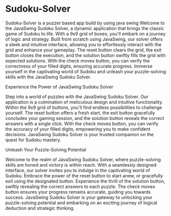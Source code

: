 # Sudoku-Solver
Sudoku-Solver is a puzzer based app build by using java swing
Welcome to the JavaSwing Sudoku Solver, a dynamic application that brings the classic game of Sudoku to life. With a 9x9 grid of boxes, you'll embark on a journey of logic and strategy. Built from scratch using JavaSwing, our solver offers a sleek and intuitive interface, allowing you to effortlessly interact with the grid and enhance your gameplay. The reset button clears the grid, the exit button closes the execution, and the solution button swiftly fills the grid with expected solutions. With the check moves button, you can verify the correctness of your filled digits, ensuring accurate progress. Immerse yourself in the captivating world of Sudoku and unleash your puzzle-solving skills with the JavaSwing Sudoku Solver.

Experience the Power of JavaSwing Sudoku Solver

Step into a world of puzzles with the JavaSwing Sudoku Solver. Our application is a culmination of meticulous design and intuitive functionality. Within the 9x9 grid of buttons, you'll find endless possibilities to challenge yourself. The reset button offers a fresh start, the exit button gracefully concludes your gaming session, and the solution button reveals the correct answers with a single click. With the check moves button, you can verify the accuracy of your filled digits, empowering you to make confident decisions. JavaSwing Sudoku Solver is your trusted companion on the quest for Sudoku mastery.

Unleash Your Puzzle-Solving Potential

Welcome to the realm of JavaSwing Sudoku Solver, where puzzle-solving skills are honed and victory is within reach. With a seamlessly designed interface, our solver invites you to indulge in the captivating world of Sudoku. Embrace the power of the reset button to start anew, or gracefully exit using the designated button. Experience the thrill of the solution button, swiftly revealing the correct answers to each puzzle. The check moves button ensures your progress remains accurate, guiding you towards success. JavaSwing Sudoku Solver is your gateway to unlocking your puzzle-solving potential and embarking on an exciting journey of logical deduction and strategic thinking.
